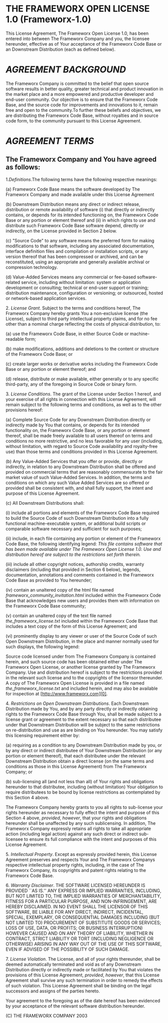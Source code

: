 # THE FRAMEWORX OPEN LICENSE 1.0 (Frameworx-1.0) 

This License Agreement, The Frameworx Open License 1.0, has been entered into between The Frameworx Company and you, the licensee hereunder, effective as of Your acceptance of the Frameworx Code Base or an Downstream Distribution (each as defined below).

# _AGREEMENT BACKGROUND_

The Frameworx Company is committed to the belief that open source software results in better quality, greater technical and product innovation in the market place and a more empowered and productive developer and end-user community. Our objective is to ensure that the Frameworx Code Base, and the source code for improvements and innovations to it, remain free and open to the community.To further these beliefs and objectives, we are distributing the Frameworx Code Base, without royalties and in source code form, to the community pursuant to this License Agreement.

# _AGREEMENT TERMS_

## The Frameworx Company and You have agreed as follows:

1\._Definitions_.The following terms have the following respective meanings:

(a)     Frameworx Code Base means the software developed by The Frameworx Company and made available under this License Agreement

(b)     Downstream Distribution means any direct or indirect release, distribution or remote availability of software (i) that directly or indirectly contains, or depends for its intended functioning on, the Frameworx Code Base or any portion or element thereof and (ii) in which rights to use and distribute such Frameworx Code Base software depend, directly or indirectly, on the License provided in Section 2 below.

(c)     "Source Code" to any software means the preferred form for making modifications to that software, including any associated documentation, interface definition files and compilation or installation scripts, or any version thereof that has been compressed or archived, and can be reconstituted, using an appropriate and generally available archival or compression technology.

(d)     Value-Added Services means any commercial or fee-based software-related service, including without limitation: system or application development or consulting; technical or end-user support or training; distribution maintenance, configuration or versioning; or outsourced, hosted or network-based application services.

2\. _License Grant_. Subject to the terms and conditions hereof, The Frameworx Company hereby grants You a non-exclusive license (the License), subject to third party intellectual property claims, and for no fee other than a nominal charge reflecting the costs of physical distribution, to:

(a)     use the Frameworx Code Base, in either Source Code or machine-readable form;

(b)     make modifications, additions and deletions to the content or structure of the Frameworx Code Base; or

(c)     create larger works or derivative works including the Frameworx Code Base or any portion or element thereof; and

(d)     release, distribute or make available, either generally or to any specific third-party, any of the foregoing in Source Code or binary form.

3\. _License Conditions_. The grant of the License under Section 1 hereof, and your exercise of all rights in connection with this License Agreement, will remain subject to the following terms and conditions, as well as to the other provisions hereof:

(a)     Complete Source Code for any Downstream Distribution directly or indirectly made by You that contains, or depends for its intended functionality on, the Frameworx Code Base, or any portion or element thereof, shall be made freely available to all users thereof on terms and conditions no more restrictive, and no less favorable for any user (including, without limitation, with regard to Source Code availability and royalty-free use) than those terms and conditions provided in this License Agreement.

(b)     Any Value-Added Services that you offer or provide, directly or indirectly, in relation to any Downstream Distribution shall be offered and provided on commercial terms that are reasonably commensurate to the fair market value of such Value-Added Services. In addition, the terms and conditions on which any such Value Added Services are so offered or provided shall be consistent with, and shall fully support, the intent and purpose of this License Agreement.

(c)     All Downstream Distributions shall:

(i)            include all portions and elements of the Frameworx Code Base required to build the Source Code of such Downstream Distribution into a fully functional machine-executable system, or additional build scripts or comparable software necessary and sufficient for such purposes;

(ii)            include, in each file containing any portion or element of the Frameworx Code Base, the following identifying legend: _This file contains software that has been made available under The Frameworx Open License 1.0\. Use and distribution hereof are subject to the restrictions set forth therein._

(iii)            include all other copyright notices, authorship credits, warranty disclaimers (including that provided in Section 6 below), legends, documentation, annotations and comments contained in the Frameworx Code Base as provided to You hereunder;

(iv)            contain an unaltered copy of the html file named _frameworx\_community\_invitation.html_ included within the Frameworx Code Base that acknowledges new users and provides them with information on the Frameworx Code Base community;

(v)            contain an unaltered copy of the text file named _the\_frameworx\_license.txt_ included within the Frameworx Code Base that includes a text copy of the form of this License Agreement; and

(vi)            prominently display to any viewer or user of the Source Code of such Open Downstream Distribution, in the place and manner normally used for such displays, the following legend:

Source code licensed under from The Frameworx Company is contained herein, and such source code has been obtained either under The Frameworx Open License, or another license granted by The Frameworx Company. Use and distribution hereof is subject to the restrictions provided in the relevant such license and to the copyrights of the licensor thereunder. A copy of The Frameworx Open License is provided in a file named _the\_frameworx\_license.txt_ and included herein, and may also be available for inspection at [http://www.frameworx.com][0].

4\. _Restrictions on Open Downstream Distributions_. Each Downstream Distribution made by You, and by any party directly or indirectly obtaining rights to the Frameworx Code Base through You, shall be made subject to a license grant or agreement to the extent necessary so that each distributee under that Downstream Distribution will be subject to the same restrictions on re-distribution and use as are binding on You hereunder. You may satisfy this licensing requirement either by:

(a)     requiring as a condition to any Downstream Distribution made by you, or by any direct or indirect distributee of Your Downstream Distribution (or any portion or element thereof), that each distributee under the relevant Downstream Distribution obtain a direct license (on the same terms and conditions as those in this License Agreement) from The Frameworx Company; or

(b)     sub-licensing all (and not less than all) of Your rights and obligations hereunder to that distributee, including (without limitation) Your obligation to require distributees to be bound by license restrictions as contemplated by this Section 4 above.

The Frameworx Company hereby grants to you all rights to sub-license your rights hereunder as necessary to fully effect the intent and purpose of this Section 4 above, _provided_, _however_, that your rights and obligations hereunder shall be unaffected by any such sublicensing. In addition, The Frameworx Company expressly retains all rights to take all appropriate action (including legal action) against any such direct or indirect sub-licensee to ensure its full compliance with the intent and purposes of this License Agreement.

5\. _Intellectual Property_. Except as expressly provided herein, this License Agreement preserves and respects Your and The Frameworx Companys respective intellectual property rights, including, in the case of The Frameworx Company, its copyrights and patent rights relating to the Frameworx Code Base.

6\. _Warranty Disclaimer_. THE SOFTWARE LICENSED HEREUNDER IS PROVIDED \`\`AS IS.'' ANY EXPRESS OR IMPLIED WARRANTIES, INCLUDING, BUT NOT LIMITED TO, THE IMPLIED WARRANTIES OF MERCHANTABILITY, FITNESS FOR A PARTICULAR PURPOSE, AND NON-INFRINGEMENT, ARE HEREBY DISCLAIMED. IN NO EVENT SHALL THE LICENSOR OF THIS SOFTWARE, BE LIABLE FOR ANY DIRECT, INDIRECT, INCIDENTAL, SPECIAL, EXEMPLARY, OR CONSEQUENTIAL DAMAGES INCLUDING (BUT NOT LIMITED TO) PROCUREMENT OF SUBSTITUTE GOODS OR SERVICES; LOSS OF USE, DATA, OR PROFITS; OR BUSINESS INTERRUPTION) HOWEVER CAUSED AND ON ANY THEORY OF LIABILITY, WHETHER IN CONTRACT, STRICT LIABILITY OR TORT (INCLUDING NEGLIGENCE OR OTHERWISE) ARISING IN ANY WAY OUT OF THE USE OF THIS SOFTWARE, EVEN IF ADVISED OF THE POSSIBILITY OF SUCH DAMAGE.

7\. _License Violation_. The License, and all of your rights thereunder, shall be deemed automatically terminated and void as of any Downstream Distribution directly or indirectly made or facilitated by You that violates the provisions of this License Agreement, _provided_, _however_, that this License Agreement shall survive any such termination in order to remedy the effects of such violation. This License Agreement shall be binding on the legal successors and assigns of the parties hereto.

Your agreement to the foregoing as of the date hereof has been evidenced by your acceptance of the relevant software distribution hereunder.

(C) THE FRAMEWORX COMPANY 2003


[0]: http://www.frameworx.com/
